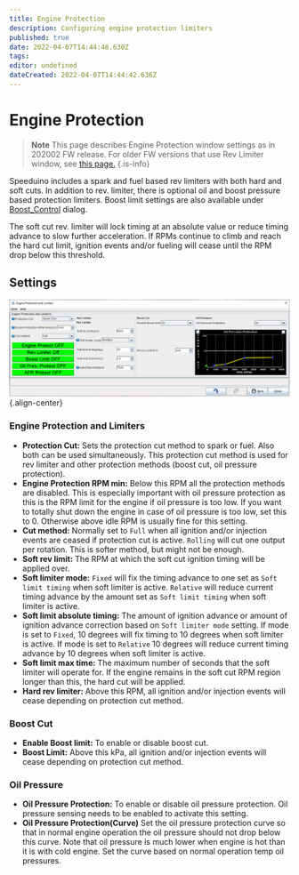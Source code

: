 ```yaml
---
title: Engine Protection
description: Configuring engine protection limiters
published: true
date: 2022-04-07T14:44:48.630Z
tags: 
editor: undefined
dateCreated: 2022-04-07T14:44:42.636Z
---
```


# Engine Protection
> **Note** This page describes Engine Protection window settings as in 202002 FW release. For older FW versions that use Rev Limiter window, see [this page.](/en/configuration/Rev_Limits)
{.is-info}

Speeduino includes a spark and fuel based rev limiters with both hard and soft cuts. In addition to rev. limiter, there is optional oil and boost pressure based protection limiters. Boost limit settings are also available under [Boost_Control](/en/configuration/Boost_Control) dialog.

The soft cut rev. limiter will lock timing at an absolute value or reduce timing advance to slow further acceleration. If RPMs continue to climb and reach the hard cut limit, ignition events and/or fueling will cease until the RPM drop below this threshold. 

## Settings

![engine_protection.png](/img/tuning/engine_protection.png){.align-center}

### Engine Protection and Limiters

- **Protection Cut:** Sets the protection cut method to spark or fuel. Also both can be used simultaneously. This protection cut method is used for rev limiter and other protection methods (boost cut, oil pressure protection).
- **Engine Protection RPM min:** Below this RPM all the protection methods are disabled. This is especially important with oil pressure protection as this is the RPM limit for the engine if oil pressure is too low. If you want to totally shut down the engine in case of oil pressure is too low, set this to 0. Otherwise above idle RPM is usually fine for this setting.
- **Cut method:** Normally set to `Full` when all ignition and/or injection events are ceased if protection cut is active. `Rolling` will cut one output per rotation. This is softer method, but might not be enough.
- **Soft rev limit:** The RPM at which the soft cut ignition timing will be applied over.
- **Soft limiter mode:** `Fixed` will fix the timing advance to one set as `Soft limit timing` when soft limiter is active. `Relative` will reduce current timing advance by the amount set as `Soft limit timing` when soft limiter is active.
- **Soft limit absolute timing:** The amount of ignition advance or amount of ignition advance correction based on `Soft limiter mode` setting. If mode is set to `Fixed`, 10 degrees will fix timing to 10 degrees when soft limiter is active. If mode is set to `Relative` 10 degrees will reduce current timing advance by 10 degrees when soft limiter is active.
- **Soft limit max time:** The maximum number of seconds that the soft limiter will operate for. If the engine remains in the soft cut RPM region longer than this, the hard cut will be applied.
- **Hard rev limiter:** Above this RPM, all ignition and/or injection events will cease depending on protection cut method.

### Boost Cut

- **Enable Boost limit:** To enable or disable boost cut.
- **Boost Limit:** Above this kPa, all ignition and/or injection events will cease depending on protection cut method.

### Oil Pressure

- **Oil Pressure Protection:** To enable or disable oil pressure protection. Oil pressure sensing needs to be enabled to activate this setting.
- **Oil Pressure Protection(Curve)** Set the oil pressure protection curve so that in normal engine operation the oil pressure should not drop below this curve. Note that oil pressure is much lower when engine is hot than it is with cold engine. Set the curve based on normal operation temp oil pressures. 